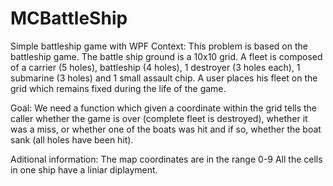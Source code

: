 # MCBattleShip
Simple battleship game with WPF
Context:
This problem is based on the battleship game. The battle ship ground is a 10x10 grid.
A fleet is composed of a carrier (5 holes), battleship (4 holes), 1 destroyer (3 holes each), 1 submarine (3 holes) and 1 small assault chip.
A user places his fleet on the grid which remains fixed during the life of the game.

Goal:
We need a function which given a coordinate within the grid tells the caller whether the game is over (complete fleet is destroyed), whether it was a miss, or whether one of the boats was hit and if so, whether the boat sank (all holes have been hit).

Aditional information:
The map coordinates are in the range 0-9
All the cells in one ship have a liniar diplayment.
